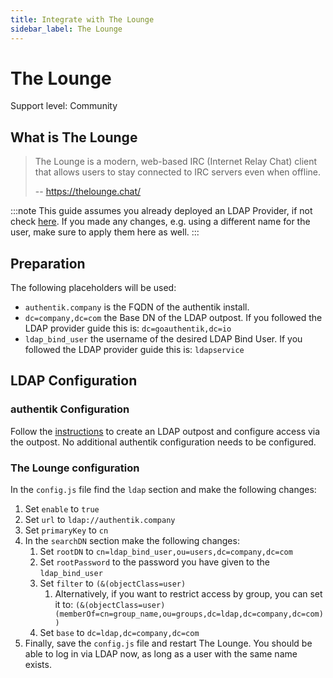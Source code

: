 ```yaml
---
title: Integrate with The Lounge
sidebar_label: The Lounge
---
```


# The Lounge

<span class="badge badge--secondary">Support level: Community</span>

## What is The Lounge

> The Lounge is a modern, web-based IRC (Internet Relay Chat) client that allows users to stay connected to IRC servers even when offline.
>
> -- https://thelounge.chat/

:::note
This guide assumes you already deployed an LDAP Provider, if not check [here](https://docs.goauthentik.io/docs/add-secure-apps/providers/ldap/generic_setup).
If you made any changes, e.g. using a different name for the user, make sure to apply them here as well.
:::

## Preparation

The following placeholders will be used:

- `authentik.company` is the FQDN of the authentik install.
- `dc=company,dc=com` the Base DN of the LDAP outpost. If you followed the LDAP provider guide this is: `dc=goauthentik,dc=io`
- `ldap_bind_user` the username of the desired LDAP Bind User. If you followed the LDAP provider guide this is: `ldapservice`

## LDAP Configuration

### authentik Configuration

Follow the [instructions](https://docs.goauthentik.io/docs/add-secure-apps/outposts/#create-and-configure-an-outpost) to create an LDAP outpost and configure access via the outpost. No additional authentik configuration needs to be configured.

### The Lounge configuration

In the `config.js` file find the `ldap` section and make the following changes:

1. Set `enable` to `true`
2. Set `url` to `ldap://authentik.company`
3. Set `primaryKey` to `cn`
4. In the `searchDN` section make the following changes:
    1. Set `rootDN` to `cn=ldap_bind_user,ou=users,dc=company,dc=com`
    2. Set `rootPassword` to the password you have given to the `ldap_bind_user`
    3. Set `filter` to `(&(objectClass=user)`
        1. Alternatively, if you want to restrict access by group, you can set it to: `(&(objectClass=user)(memberOf=cn=group_name,ou=groups,dc=ldap,dc=company,dc=com))`
    4. Set `base` to `dc=ldap,dc=company,dc=com`
5. Finally, save the `config.js` file and restart The Lounge. You should be able to log in via LDAP now, as long as a user with the same name exists.
